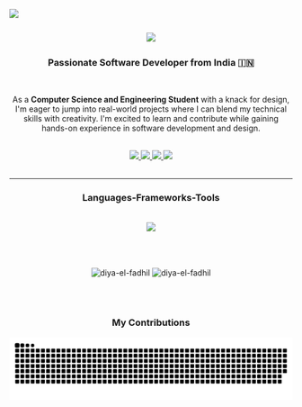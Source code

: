[![](https://visitcount.itsvg.in/api?id=diya-el-fadhil&icon=0&color=0)](https://visitcount.itsvg.in)

<h3 align="center">
    <img src="https://readme-typing-svg.herokuapp.com/?font=Righteous&size=35&center=true&vCenter=true&width=500&height=70&duration=4000&lines=Hey+Peeps;+I'm+Diya+El+Fadhil;I'm+From+Kerala,+India" />
</h3>

<h3 align="center">Passionate Software Developer from India 🇮🇳</h3>

<br/>

<div align="center">
 
As a **Computer Science and Engineering Student** with a knack for design, 
I'm eager to jump into real-world projects where I can blend my technical skills with creativity. 
I'm excited to learn and contribute while gaining hands-on experience in software development and design.

<br/>

 </div>

 <div align="center"> 
  <a href="mailto:diyaelfadhilph@gmail.com">
    <img src="https://img.shields.io/badge/Gmail-333333?style=for-the-badge&logo=gmail&logoColor=red" />
  </a>
  <a href="https://www.linkedin.com/in/diya-el-fadhil" target="_blank">
    <img src="https://img.shields.io/badge/LinkedIn-0077B5?style=for-the-badge&logo=linkedin&logoColor=white" target="_blank" />
  </a>
  <a href="https://www.instagram.com/_.d_e_f._?igsh=MW84aHkweGxraThwdw==" target="_blank">
    <img src="https://img.shields.io/badge/Instagram-833ab4?style=for-the-badge&logo=instagram&logoColor=white" />
  </a>
  <a href="https://wa.me/919497797015" target="_blank">
    <img src="https://img.shields.io/badge/WhatsApp-25D366?style=for-the-badge&logo=whatsapp&logoColor=white" />
  </a>

</div><br/>

 <hr/>

<h3 align="center">Languages-Frameworks-Tools</h3>

<br/>

<div align="center">
    <img src="https://skillicons.dev/icons?i=html,css,vscode,github,figma,git,python,javascript,java,mysql,c" />
</div>

<br/><br/>

<div align="center">
    <img src="https://github-readme-stats.vercel.app/api?username=diya-el-fadhil&show_icons=true&locale=en&theme=dark" alt="diya-el-fadhil" height="150">
    <img src="https://github-readme-streak-stats.herokuapp.com/?user=diya-el-fadhil&theme=dark" alt="diya-el-fadhil" height="150">  
</div>

<br/><br/>

<div align="center">
  <h3> My Contributions </h3>

  <img alt="snake eating my contributions" src="https://raw.githubusercontent.com/diya-el-fadhil/diya-el-fadhil/output/github-contribution-grid-snake.svg" />
  
  <br/>
</div>
